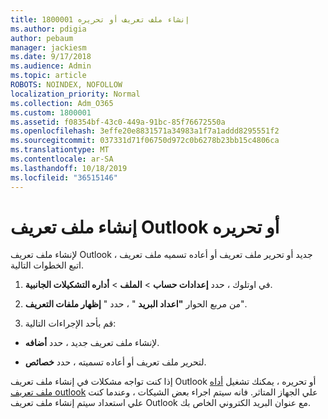 ```yaml
---
title: 1800001 إنشاء ملف تعريف أو تحريره
ms.author: pdigia
author: pebaum
manager: jackiesm
ms.date: 9/17/2018
ms.audience: Admin
ms.topic: article
ROBOTS: NOINDEX, NOFOLLOW
localization_priority: Normal
ms.collection: Adm_O365
ms.custom: 1800001
ms.assetid: f08354bf-43c0-449a-91bc-85f76672550a
ms.openlocfilehash: 3effe20e8831571a34983a1f7a1addd8295551f2
ms.sourcegitcommit: 037331d71f06750d972c0b6278b23bb15c4806ca
ms.translationtype: MT
ms.contentlocale: ar-SA
ms.lasthandoff: 10/18/2019
ms.locfileid: "36515146"
---
```

# <a name="create-or-edit-an-outlook-profile"></a>إنشاء ملف تعريف Outlook أو تحريره

لإنشاء ملف تعريف Outlook جديد أو تحرير ملف تعريف أو أعاده تسميه ملف تعريف ، اتبع الخطوات التالية.
  
1. في اوتلوك ، حدد **إعدادات حساب** \> **الملف** \> **أداره التشكيلات الجانبية**.
    
2. من مربع الحوار **"اعداد البريد** " ، حدد " **إظهار ملفات التعريف**".
    
3. قم بأحد الإجراءات التالية:
    
  - لإنشاء ملف تعريف جديد ، حدد **أضافه**.
    
  - لتحرير ملف تعريف أو أعاده تسميته ، حدد **خصائص**.
    
إذا كنت تواجه مشكلات في إنشاء ملف تعريف Outlook أو تحريره ، يمكنك تشغيل [أداه ملف تعريف outlook](https://aka.ms/SaRA-OutlookSetupProfile) علي الجهاز المتاثر. فانه سيتم اجراء بعض الشيكات ، وعندما كنت علي استعداد سيتم إنشاء ملف تعريف Outlook مع عنوان البريد الكتروني الخاص بك. 
  

